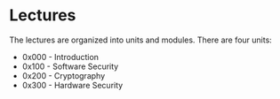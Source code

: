 # Lectures

The lectures are organized into units and modules. There are four units:
- 0x000 - Introduction
- 0x100 - Software Security
- 0x200 - Cryptography
- 0x300 - Hardware Security
